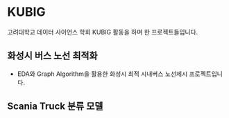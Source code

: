 # KUBIG
고려대학교 데이터 사이언스 학회 KUBIG 활동을 하며 한 프로젝트들입니다.

## 화성시 버스 노선 최적화
- EDA와 Graph Algorithm을 활용한 화성시 최적 시내버스 노선제시 프로젝트입니다.
## Scania Truck 분류 모델
